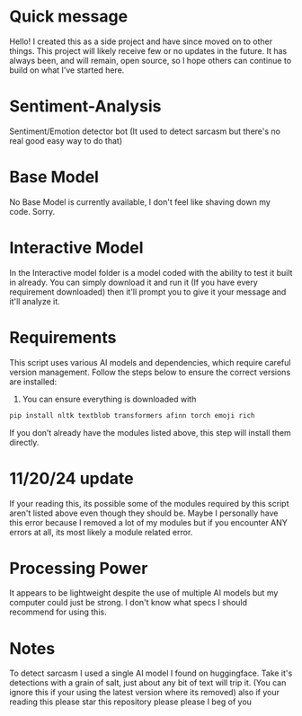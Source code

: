 # Quick message
Hello! I created this as a side project and have since moved on to other things. This project will likely receive few or no updates in the future. It has always been, and will remain, open source, so I hope others can continue to build on what I’ve started here.
# Sentiment-Analysis
Sentiment/Emotion detector bot (It used to detect sarcasm but there's no real good easy way to do that)
# Base Model
No Base Model is currently available, I don't feel like shaving down my code. Sorry.
# Interactive Model
In the Interactive model folder is a model coded with the ability to test it built in already. You can simply download it and run it (If you have every requirement downloaded) then it'll prompt you to give it your message and it'll analyze it.

# Requirements

This script uses various AI models and dependencies, which require careful version management. Follow the steps below to ensure the correct versions are installed:

1. You can ensure everything is downloaded with

```bash
pip install nltk textblob transformers afinn torch emoji rich
```

If you don’t already have the modules listed above, this step will install them directly.
# 11/20/24 update
If your reading this, its possible some of the modules required by this script aren't listed above even though they should be. Maybe I personally have this error because I removed a lot of my modules but if you encounter ANY errors at all, its most likely a module related error.
# Processing Power
It appears to be lightweight despite the use of multiple AI models but my computer could just be strong. I don't know what specs I should recommend for using this.
# Notes
To detect sarcasm I used a single AI model I found on huggingface. Take it's detections with a grain of salt, just about any bit of text will trip it. (You can ignore this if your using the latest version where its removed) also if your reading this please star this repository please please I beg of you
